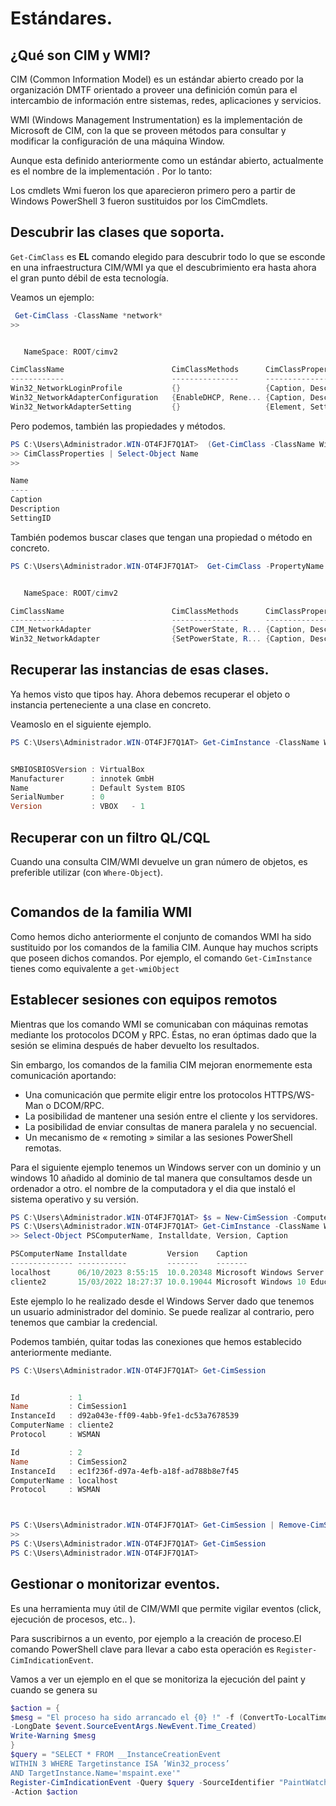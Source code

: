 # Estándares.

## ¿Qué son CIM y WMI?

CIM (Common Information Model) es un estándar abierto creado por la organización DMTF orientado a proveer una definición común para el intercambio de información entre sistemas, redes, aplicaciones y servicios.

WMI (Windows Management Instrumentation) es la implementación de Microsoft de CIM, con la que se proveen métodos para consultar y modificar la configuración de una máquina Window.

Aunque esta definido anteriormente como un estándar abierto, actualmente es el nombre de la implementación . Por lo tanto:

Los cmdlets Wmi fueron los que aparecieron primero pero a partir de Windows PowerShell 3 fueron sustituidos por los CimCmdlets.

## Descubrir las clases que soporta.

`Get-CimClass` es **EL** comando elegido para descubrir todo lo que se esconde en una infraestructura
CIM/WMI ya que el descubrimiento era hasta ahora el gran punto débil de esta tecnología.

Veamos un ejemplo:

```PowerShell title="Filtrar clases"
 Get-CimClass -ClassName *network*
>>


   NameSpace: ROOT/cimv2

CimClassName                        CimClassMethods      CimClassProperties
------------                        ---------------      ------------------
Win32_NetworkLoginProfile           {}                   {Caption, Description, SettingID, AccountExpires...}
Win32_NetworkAdapterConfiguration   {EnableDHCP, Rene... {Caption, Description, SettingID, ArpAlwaysSourceRoute...}
Win32_NetworkAdapterSetting         {}                   {Element, Setting}
```

Pero podemos, también las propiedades y métodos.

```PowerShell title=""
PS C:\Users\Administrador.WIN-OT4FJF7Q1AT>  (Get-CimClass -ClassName Win32_NetworkAdapterConfiguration).
>> CimClassProperties | Select-Object Name
>>

Name
----
Caption
Description
SettingID

```

También podemos buscar clases que tengan una propiedad o método en concreto.

```PowerShell title=""
PS C:\Users\Administrador.WIN-OT4FJF7Q1AT>  Get-CimClass -PropertyName speed


   NameSpace: ROOT/cimv2

CimClassName                        CimClassMethods      CimClassProperties
------------                        ---------------      ------------------
CIM_NetworkAdapter                  {SetPowerState, R... {Caption, Description, InstallDate, Name...}
Win32_NetworkAdapter                {SetPowerState, R... {Caption, Description, InstallDate, Name...}
```

## Recuperar las instancias de esas clases.

Ya hemos visto que tipos hay. Ahora debemos recuperar el objeto o instancia perteneciente a una clase en concreto.

Veamoslo en el siguiente ejemplo.

```PowerShell title=""
PS C:\Users\Administrador.WIN-OT4FJF7Q1AT> Get-CimInstance -ClassName Win32_BIOS


SMBIOSBIOSVersion : VirtualBox
Manufacturer      : innotek GmbH
Name              : Default System BIOS
SerialNumber      : 0
Version           : VBOX   - 1
```

## Recuperar con un filtro QL/CQL

Cuando una consulta CIM/WMI devuelve un gran número de objetos, es preferible utilizar (con `Where-Object`).

```PowerShell title=""

```

## Comandos de la familia WMI

Como hemos dicho anteriormente el conjunto de comandos WMI ha sido sustituido por los comandos de la familia CIM.
Aunque hay muchos scripts que poseen dichos comandos. Por ejemplo, el comando `Get-CimInstance` tienes como equivalente a `get-wmiObject`

## Establecer sesiones con equipos remotos

Mientras que los comando WMI se comunicaban con máquinas remotas mediante los protocolos DCOM y RPC. Éstas, no eran óptimas dado que la sesión se elimina después de haber devuelto los resultados.

Sin embargo, los comandos de la familia CIM mejoran enormemente esta comunicación aportando:

- Una comunicación que permite eligir entre los protocolos HTTPS/WS-Man o DCOM/RPC.
- La posibilidad de mantener una sesión entre el cliente y los servidores.
- La posibilidad de enviar consultas de manera paralela y no secuencial.
- Un mecanismo de « remoting » similar a las sesiones PowerShell remotas.

Para el siguiente ejemplo tenemos un Windows server con un dominio y un windows 10 añadido al dominio de tal manera que consultamos desde un ordenador a otro. el nombre de la computadora y el dia que instaló el sistema operativo y su versión.

```PowerShell title=""
PS C:\Users\Administrador.WIN-OT4FJF7Q1AT> $s = New-CimSession -ComputerName localhost, cliente2
PS C:\Users\Administrador.WIN-OT4FJF7Q1AT> Get-CimInstance -ClassName Win32_operatingSystem -CimSession $s |
>> Select-Object PSComputerName, Installdate, Version, Caption

PSComputerName Installdate         Version    Caption
-------------- -----------         -------    -------
localhost      06/10/2023 8:55:15  10.0.20348 Microsoft Windows Server 2022 Standard
cliente2       15/03/2022 18:27:37 10.0.19044 Microsoft Windows 10 Education


```

Este ejemplo lo he realizado desde el Windows Server dado que tenemos un usuario administrador del dominio. Se puede realizar al contrario, pero tenemos que cambiar la credencial.

Podemos también, quitar todas las conexiones que hemos establecido anteriormente mediante.

```PowerShell title=""
PS C:\Users\Administrador.WIN-OT4FJF7Q1AT> Get-CimSession


Id           : 1
Name         : CimSession1
InstanceId   : d92a043e-ff09-4abb-9fe1-dc53a7678539
ComputerName : cliente2
Protocol     : WSMAN

Id           : 2
Name         : CimSession2
InstanceId   : ec1f236f-d97a-4efb-a18f-ad788b8e7f45
ComputerName : localhost
Protocol     : WSMAN



PS C:\Users\Administrador.WIN-OT4FJF7Q1AT> Get-CimSession | Remove-CimSession
>>
PS C:\Users\Administrador.WIN-OT4FJF7Q1AT> Get-CimSession
PS C:\Users\Administrador.WIN-OT4FJF7Q1AT>
```

## Gestionar o monitorizar eventos\.

Es una herramienta muy útil de CIM/WMI que permite vigilar eventos (click, ejecución de procesos, etc.. ).

Para suscribirnos a un evento, por ejemplo a la creación de proceso.El comando PowerShell clave para llevar a cabo esta
operación es `Register-CimIndicationEvent`.

Vamos a ver un ejemplo en el que se monitoriza la ejecución del paint y cuando se genera su

```PowerShell title="Script Mpaint.exe"
$action = {
$mesg = "El proceso ha sido arrancado el {0} !" -f (ConvertTo-LocalTime `
-LongDate $event.SourceEventArgs.NewEvent.Time_Created)
Write-Warning $mesg
}
$query = "SELECT * FROM __InstanceCreationEvent
WITHIN 3 WHERE Targetinstance ISA ’Win32_process’
AND TargetInstance.Name='mspaint.exe'"
Register-CimIndicationEvent -Query $query -SourceIdentifier "PaintWatcher" `
-Action $action

```
